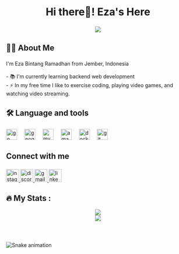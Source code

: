 <h1 align="center">Hi there👋! Eza's Here</h1>

###

<div align="center">
  <img src="https://visitor-badge.laobi.icu/badge?page_id=ezabintangr.ezabintangr&"  />
</div>

###

###

<h2 align="left">👩‍💻  About Me</h2>

###

<p align="left">I'm Eza Bintang Ramadhan from Jember, Indonesia<br><br>- 📚 I'm currently learning backend web development<br>- ⚡ In my free time I like to exercise coding, playing video games, and watching video streaming.</p>

###

<h2 align="left">🛠 Language and tools</h2>

###

<div align="left">
  <img src="https://cdn.jsdelivr.net/gh/devicons/devicon/icons/go/go-original.svg" height="30" alt="go logo"  />
  <img width="12" />
  <img src="https://cdn.jsdelivr.net/gh/devicons/devicon/icons/googlecloud/googlecloud-original.svg" height="30" alt="googlecloud logo"  />
  <img width="12" />
  <img src="https://cdn.jsdelivr.net/gh/devicons/devicon/icons/mysql/mysql-original.svg" height="30" alt="mysql logo"  />
  <img width="12" />
  <img src="https://logos-world.net/wp-content/uploads/2021/08/Amazon-Web-Services-AWS-Logo-700x394.png" height="30" alt="amazonwebservices logo"  />
  <img width="12" />
  <img src="https://cdn.jsdelivr.net/gh/devicons/devicon/icons/docker/docker-original.svg" height="30" alt="docker logo"  />
  <img width="12" />
  <img src="https://cdn.jsdelivr.net/gh/devicons/devicon/icons/git/git-original.svg" height="30" alt="git logo"  />
</div>

###

<h2 align="left">Connect with me</h2>

###

<div align="left">
  <a href="https://www.instagram.com/ezabintangr/" target="_blank">
    <img src="https://img.shields.io/static/v1?message=Instagram&logo=instagram&label=&color=E4405F&logoColor=white&labelColor=&style=for-the-badge" height="35" alt="instagram logo"  />
  </a>
  <a href="discordapp.com/users/758740300909903902" target="_blank">
    <img src="https://img.shields.io/static/v1?message=Discord&logo=discord&label=&color=7289DA&logoColor=white&labelColor=&style=for-the-badge" height="35" alt="discord logo"  />
  </a>
  <a href="ezabintangramadhan@gmail.com" target="_blank">
    <img src="https://img.shields.io/static/v1?message=Gmail&logo=gmail&label=&color=D14836&logoColor=white&labelColor=&style=for-the-badge" height="35" alt="gmail logo"  />
  </a>
  <a href="https://www.linkedin.com/in/eza-bintang-ramadhan-085455289/" target="_blank">
    <img src="https://img.shields.io/static/v1?message=LinkedIn&logo=linkedin&label=&color=0077B5&logoColor=white&labelColor=&style=for-the-badge" height="35" alt="linkedin logo"  />
  </a>
</div>

###

<h2 align="left">🔥   My Stats :</h2>

<div align="center"><img src="https://github-readme-stats.vercel.app/api?username=ezabintangr&show_icons=true&theme=dark" align="center" /></div>  

<div align="center"><img src="https://github-readme-stats.vercel.app/api/top-langs/?username=ezabintangr&layout=compact&theme=radical" align="center" /></div>  

<br/>  

###

<br clear="both">

<img src="https://raw.githubusercontent.com/ezabintangr/ezabintangr/output/snake.svg" alt="Snake animation" />

###